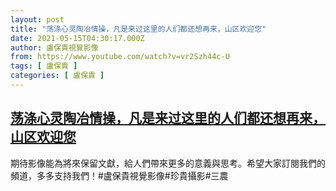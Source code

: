 ```yaml
---
layout: post
title: "荡涤心灵陶冶情操，凡是来过这里的人们都还想再来，山区欢迎您"
date: 2021-05-15T04:30:17.000Z
author: 盧保貴視覺影像
from: https://www.youtube.com/watch?v=vr2Szh44c-U
tags: [ 盧保貴 ]
categories: [ 盧保貴 ]
---
```

<!--1621053017000-->
[荡涤心灵陶冶情操，凡是来过这里的人们都还想再来，山区欢迎您](https://www.youtube.com/watch?v=vr2Szh44c-U)
------

<div>
期待影像能為將來保留文獻，給人們帶來更多的意義與思考。希望大家訂閱我們的頻道，多多支持我們！#盧保貴視覺影像#珍貴攝影#三農
</div>
